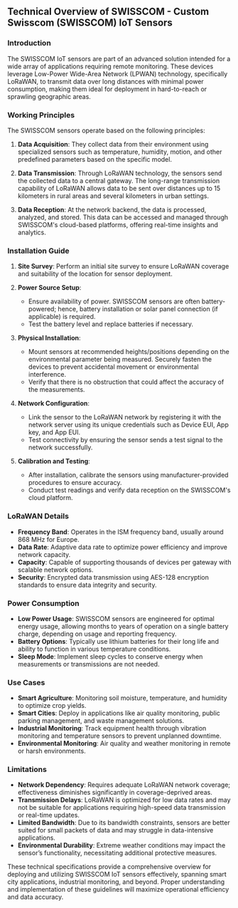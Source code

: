 ## Technical Overview of SWISSCOM - Custom Swisscom (SWISSCOM) IoT Sensors

### Introduction
The SWISSCOM IoT sensors are part of an advanced solution intended for a wide array of applications requiring remote monitoring. These devices leverage Low-Power Wide-Area Network (LPWAN) technology, specifically LoRaWAN, to transmit data over long distances with minimal power consumption, making them ideal for deployment in hard-to-reach or sprawling geographic areas.

### Working Principles
The SWISSCOM sensors operate based on the following principles:

1. **Data Acquisition**: They collect data from their environment using specialized sensors such as temperature, humidity, motion, and other predefined parameters based on the specific model.

2. **Data Transmission**: Through LoRaWAN technology, the sensors send the collected data to a central gateway. The long-range transmission capability of LoRaWAN allows data to be sent over distances up to 15 kilometers in rural areas and several kilometers in urban settings.

3. **Data Reception**: At the network backend, the data is processed, analyzed, and stored. This data can be accessed and managed through SWISSCOM's cloud-based platforms, offering real-time insights and analytics.

### Installation Guide

1. **Site Survey**: Perform an initial site survey to ensure LoRaWAN coverage and suitability of the location for sensor deployment.

2. **Power Source Setup**: 
   - Ensure availability of power. SWISSCOM sensors are often battery-powered; hence, battery installation or solar panel connection (if applicable) is required.
   - Test the battery level and replace batteries if necessary.

3. **Physical Installation**:
   - Mount sensors at recommended heights/positions depending on the environmental parameter being measured. Securely fasten the devices to prevent accidental movement or environmental interference.
   - Verify that there is no obstruction that could affect the accuracy of the measurements.

4. **Network Configuration**: 
   - Link the sensor to the LoRaWAN network by registering it with the network server using its unique credentials such as Device EUI, App key, and App EUI.
   - Test connectivity by ensuring the sensor sends a test signal to the network successfully.

5. **Calibration and Testing**:
   - After installation, calibrate the sensors using manufacturer-provided procedures to ensure accuracy.
   - Conduct test readings and verify data reception on the SWISSCOM's cloud platform.

### LoRaWAN Details
- **Frequency Band**: Operates in the ISM frequency band, usually around 868 MHz for Europe.
- **Data Rate**: Adaptive data rate to optimize power efficiency and improve network capacity.
- **Capacity**: Capable of supporting thousands of devices per gateway with scalable network options.
- **Security**: Encrypted data transmission using AES-128 encryption standards to ensure data integrity and security.

### Power Consumption
- **Low Power Usage**: SWISSCOM sensors are engineered for optimal energy usage, allowing months to years of operation on a single battery charge, depending on usage and reporting frequency.
- **Battery Options**: Typically use lithium batteries for their long life and ability to function in various temperature conditions.
- **Sleep Mode**: Implement sleep cycles to conserve energy when measurements or transmissions are not needed.

### Use Cases
- **Smart Agriculture**: Monitoring soil moisture, temperature, and humidity to optimize crop yields.
- **Smart Cities**: Deploy in applications like air quality monitoring, public parking management, and waste management solutions.
- **Industrial Monitoring**: Track equipment health through vibration monitoring and temperature sensors to prevent unplanned downtime.
- **Environmental Monitoring**: Air quality and weather monitoring in remote or harsh environments.

### Limitations
- **Network Dependency**: Requires adequate LoRaWAN network coverage; effectiveness diminishes significantly in coverage-deprived areas.
- **Transmission Delays**: LoRaWAN is optimized for low data rates and may not be suitable for applications requiring high-speed data transmission or real-time updates.
- **Limited Bandwidth**: Due to its bandwidth constraints, sensors are better suited for small packets of data and may struggle in data-intensive applications.
- **Environmental Durability**: Extreme weather conditions may impact the sensor’s functionality, necessitating additional protective measures.

These technical specifications provide a comprehensive overview for deploying and utilizing SWISSCOM IoT sensors effectively, spanning smart city applications, industrial monitoring, and beyond. Proper understanding and implementation of these guidelines will maximize operational efficiency and data accuracy.